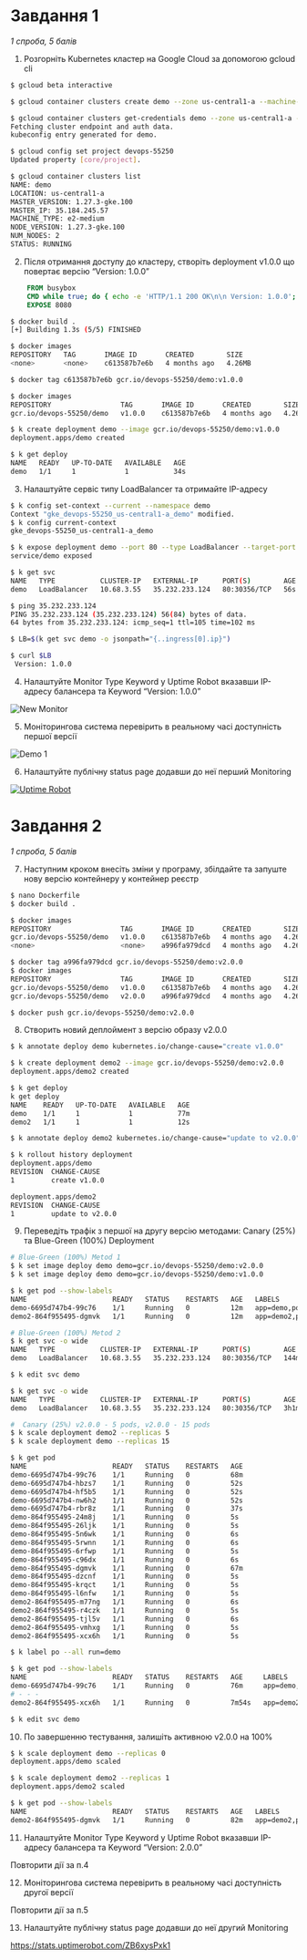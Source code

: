 # Завдання 1 
*1 спроба, 5 балів*

1. Розгорніть Kubernetes кластер на Google Cloud за допомогою gcloud cli
```sh
$ gcloud beta interactive 

$ gcloud container clusters create demo --zone us-central1-a --machine-type e2-medium --num-nodes 2

$ gcloud container clusters get-credentials demo --zone us-central1-a --project devops-55250
Fetching cluster endpoint and auth data.
kubeconfig entry generated for demo.

$ gcloud config set project devops-55250
Updated property [core/project].

$ gcloud container clusters list
NAME: demo
LOCATION: us-central1-a
MASTER_VERSION: 1.27.3-gke.100
MASTER_IP: 35.184.245.57
MACHINE_TYPE: e2-medium
NODE_VERSION: 1.27.3-gke.100
NUM_NODES: 2
STATUS: RUNNING
```

2. Після отримання доступу до кластеру, створіть deployment v1.0.0 що повертає версію “Version: 1.0.0”

```Dockerfile
    FROM busybox 
    CMD while true; do { echo -e 'HTTP/1.1 200 OK\n\n Version: 1.0.0'; } | nc -vlp 8080; done
    EXPOSE 8080
```
```sh
$ docker build .
[+] Building 1.3s (5/5) FINISHED      

$ docker images
REPOSITORY   TAG       IMAGE ID       CREATED        SIZE
<none>       <none>    c613587b7e6b   4 months ago   4.26MB

$ docker tag c613587b7e6b gcr.io/devops-55250/demo:v1.0.0

$ docker images                                          
REPOSITORY                 TAG       IMAGE ID       CREATED        SIZE
gcr.io/devops-55250/demo   v1.0.0    c613587b7e6b   4 months ago   4.26MB

$ k create deployment demo --image gcr.io/devops-55250/demo:v1.0.0
deployment.apps/demo created

$ k get deploy
NAME   READY   UP-TO-DATE   AVAILABLE   AGE
demo   1/1     1            1           34s

```

3. Налаштуйте сервіс типу LoadBalancer та отримайте IP-адресу

```sh
$ k config set-context --current --namespace demo
Context "gke_devops-55250_us-central1-a_demo" modified.
$ k config current-context                       
gke_devops-55250_us-central1-a_demo

$ k expose deployment demo --port 80 --type LoadBalancer --target-port 8080 
service/demo exposed

$ k get svc      
NAME   TYPE           CLUSTER-IP   EXTERNAL-IP      PORT(S)        AGE
demo   LoadBalancer   10.68.3.55   35.232.233.124   80:30356/TCP   56s

$ ping 35.232.233.124
PING 35.232.233.124 (35.232.233.124) 56(84) bytes of data.
64 bytes from 35.232.233.124: icmp_seq=1 ttl=105 time=102 ms

$ LB=$(k get svc demo -o jsonpath="{..ingress[0].ip}")

$ curl $LB
 Version: 1.0.0
```

4. Налаштуйте Monitor Type Keyword у Uptime Robot вказавши IP-адресу балансера та Keyword “Version: 1.0.0”

![New Monitor](image-2.png)

5. Моніторингова система перевірить в реальному часі доступність першої версії

![Demo 1](image-1.png)

6. Налаштуйте публічну status page додавши до неї перший Monitoring

[![Uptime Robot](image.png)](https://stats.uptimerobot.com/ZB6xysPxk1)   


# Завдання 2
*1 спроба, 5 балів*

7. Наступним кроком внесіть зміни у програму, збілдайте та запуште нову версію контейнеру у контейнер реєстр

```sh
$ nano Dockerfile 
$ docker build .

$ docker images
REPOSITORY                 TAG       IMAGE ID       CREATED        SIZE
gcr.io/devops-55250/demo   v1.0.0    c613587b7e6b   4 months ago   4.26MB
<none>                     <none>    a996fa979dcd   4 months ago   4.26MB

$ docker tag a996fa979dcd gcr.io/devops-55250/demo:v2.0.0
$ docker images                                          
REPOSITORY                 TAG       IMAGE ID       CREATED        SIZE
gcr.io/devops-55250/demo   v1.0.0    c613587b7e6b   4 months ago   4.26MB
gcr.io/devops-55250/demo   v2.0.0    a996fa979dcd   4 months ago   4.26MB

$ docker push gcr.io/devops-55250/demo:v2.0.0
```
8. Створить новий деплоймент з версію образу v2.0.0
```sh
$ k annotate deploy demo kubernetes.io/change-cause="create v1.0.0"

$ k create deployment demo2 --image gcr.io/devops-55250/demo:v2.0.0
deployment.apps/demo2 created

$ k get deploy
k get deploy
NAME    READY   UP-TO-DATE   AVAILABLE   AGE
demo    1/1     1            1           77m
demo2   1/1     1            1           12s

$ k annotate deploy demo2 kubernetes.io/change-cause="update to v2.0.0"

$ k rollout history deployment                                  
deployment.apps/demo 
REVISION  CHANGE-CAUSE
1         create v1.0.0

deployment.apps/demo2 
REVISION  CHANGE-CAUSE
1         update to v2.0.0

```

9. Переведіть трафік з першої на другу версію методами: Canary (25%) та Blue-Green (100%) Deployment

```sh
# Blue-Green (100%) Metod 1
$ k set image deploy demo demo=gcr.io/devops-55250/demo:v2.0.0
$ k set image deploy demo demo=gcr.io/devops-55250/demo:v1.0.0

$ k get pod --show-labels   
NAME                     READY   STATUS    RESTARTS   AGE   LABELS
demo-6695d747b4-99c76    1/1     Running   0          12m   app=demo,pod-template-hash=6695d747b4
demo2-864f955495-dgmvk   1/1     Running   0          12m   app=demo2,pod-template-hash=864f955495

# Blue-Green (100%) Metod 2
$ k get svc -o wide
NAME   TYPE           CLUSTER-IP   EXTERNAL-IP      PORT(S)        AGE    SELECTOR
demo   LoadBalancer   10.68.3.55   35.232.233.124   80:30356/TCP   144m   app=demo

$ k edit svc demo

$ k get svc -o wide       
NAME   TYPE           CLUSTER-IP   EXTERNAL-IP      PORT(S)        AGE    SELECTOR
demo   LoadBalancer   10.68.3.55   35.232.233.124   80:30356/TCP   3h1m   app=demo2

#  Canary (25%) v2.0.0 - 5 pods, v2.0.0 - 15 pods
$ k scale deployment demo2 --replicas 5
$ k scale deployment demo --replicas 15

$ k get pod                             
NAME                     READY   STATUS    RESTARTS   AGE
demo-6695d747b4-99c76    1/1     Running   0          68m
demo-6695d747b4-hbzs7    1/1     Running   0          52s
demo-6695d747b4-hf5b5    1/1     Running   0          52s
demo-6695d747b4-nw6h2    1/1     Running   0          52s
demo-6695d747b4-rbr8z    1/1     Running   0          37s
demo-864f955495-24m8j    1/1     Running   0          5s
demo-864f955495-26ljk    1/1     Running   0          5s
demo-864f955495-5n6wk    1/1     Running   0          6s
demo-864f955495-5rwnn    1/1     Running   0          6s
demo-864f955495-6rfwp    1/1     Running   0          5s
demo-864f955495-c96dx    1/1     Running   0          6s
demo-864f955495-dgmvk    1/1     Running   0          67m
demo-864f955495-dzcnf    1/1     Running   0          5s
demo-864f955495-krqct    1/1     Running   0          5s
demo-864f955495-l6nfw    1/1     Running   0          5s
demo2-864f955495-m77ng   1/1     Running   0          6s
demo2-864f955495-r4czk   1/1     Running   0          5s
demo2-864f955495-tjl5v   1/1     Running   0          6s
demo2-864f955495-vmhxg   1/1     Running   0          5s
demo2-864f955495-xcx6h   1/1     Running   0          5s

$ k label po --all run=demo

$ k get pod --show-labels  
NAME                     READY   STATUS    RESTARTS   AGE     LABELS
demo-6695d747b4-99c76    1/1     Running   0          76m     app=demo,pod-template-hash=6695d747b4,run=demo
# - - -
demo2-864f955495-xcx6h   1/1     Running   0          7m54s   app=demo2,pod-template-hash=864f955495,run=demo

$ k edit svc demo
```

10. По завершенню тестування, залишіть активною v2.0.0 на 100%
```sh
$ k scale deployment demo --replicas 0
deployment.apps/demo scaled

$ k scale deployment demo2 --replicas 1
deployment.apps/demo2 scaled

$ k get pod --show-labels  
NAME                     READY   STATUS    RESTARTS   AGE   LABELS
demo2-864f955495-dgmvk   1/1     Running   0          82m   app=demo2,pod-template-hash=864f955495,run=demo
```

11. Налаштуйте Monitor Type Keyword у Uptime Robot вказавши IP-адресу балансера та Keyword “Version: 2.0.0”

Повторити дії за п.4

12. Моніторингова система перевірить в реальному часі доступність другої версії

Повторити дії за п.5

13. Налаштуйте публічну status page додавши до неї другий Monitoring

https://stats.uptimerobot.com/ZB6xysPxk1

